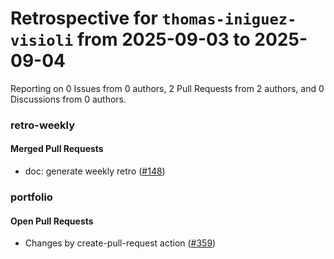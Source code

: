 # Retrospective for `thomas-iniguez-visioli` from 2025-09-03 to 2025-09-04

Reporting on 0 Issues from 0 authors, 2 Pull Requests from 2 authors, and 0 Discussions from 0 authors.


### retro-weekly

#### Merged Pull Requests

- doc: generate weekly retro ([#148](https://github.com/thomas-iniguez-visioli/retro-weekly/pull/148))

### portfolio

#### Open Pull Requests

- Changes by create-pull-request action ([#359](https://github.com/thomas-iniguez-visioli/portfolio/pull/359))